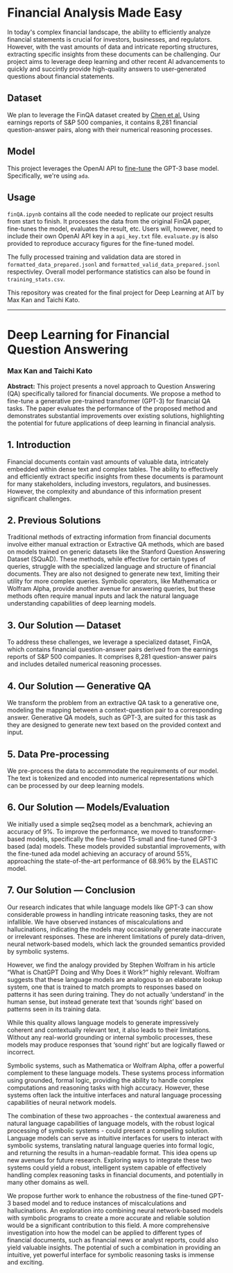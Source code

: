 # Financial Analysis Made Easy
In today's complex financial landscape, the ability to efficiently analyze financial statements is crucial for investors, businesses, and regulators. However, with the vast amounts of data and intricate reporting structures, extracting specific insights from these documents can be challenging. Our project aims to leverage deep learning and other recent AI advancements to quickly and succintly provide high-quality answers to user-generated questions about financial statements.

## Dataset
We plan to leverage the FinQA dataset created by [Chen et al.](https://arxiv.org/abs/2109.00122) Using earnings reports of S&P 500 companies, it contains 8,281 financial question-answer pairs, along with their numerical reasoning processes.

## Model
This project leverages the OpenAI API to [fine-tune](https://platform.openai.com/docs/guides/fine-tuning) the GPT-3 base model. Specifically, we're using `ada`.

## Usage
`finQA.ipynb` contains all the code needed to replicate our project results from start to finish. It processes the data from the original FinQA paper, fine-tunes the model, evaluates the result, etc. Users will, however, need to include their own OpenAI API key in a `api_key.txt` file. `evaluate.py` is also provided to reproduce accuracy figures for the fine-tuned model.

The fully processed training and validation data are stored in `formatted_data_prepared.jsonl` and `formatted_valid_data_prepared.jsonl` respectivley. Overall model performance statistics can also be found in `training_stats.csv`.

This repository was created for the final project for Deep Learning at AIT by Max Kan and Taichi Kato.

-------


# Deep Learning for Financial Question Answering
### Max Kan and Taichi Kato

**Abstract:**
This project presents a novel approach to Question Answering (QA) specifically tailored for financial documents. We propose a method to fine-tune a generative pre-trained transformer (GPT-3) for financial QA tasks. The paper evaluates the performance of the proposed method and demonstrates substantial improvements over existing solutions, highlighting the potential for future applications of deep learning in financial analysis.

## 1. Introduction
Financial documents contain vast amounts of valuable data, intricately embedded within dense text and complex tables. The ability to effectively and efficiently extract specific insights from these documents is paramount for many stakeholders, including investors, regulators, and businesses. However, the complexity and abundance of this information present significant challenges.

## 2. Previous Solutions
Traditional methods of extracting information from financial documents involve either manual extraction or Extractive QA methods, which are based on models trained on generic datasets like the Stanford Question Answering Dataset (SQuAD). These methods, while effective for certain types of queries, struggle with the specialized language and structure of financial documents. They are also not designed to generate new text, limiting their utility for more complex queries. Symbolic operators, like Mathematica or Wolfram Alpha, provide another avenue for answering queries, but these methods often require manual inputs and lack the natural language understanding capabilities of deep learning models.

## 3. Our Solution — Dataset
To address these challenges, we leverage a specialized dataset, FinQA, which contains financial question-answer pairs derived from the earnings reports of S&P 500 companies. It comprises 8,281 question-answer pairs and includes detailed numerical reasoning processes.

## 4. Our Solution — Generative QA
We transform the problem from an extractive QA task to a generative one, modeling the mapping between a context-question pair to a corresponding answer. Generative QA models, such as GPT-3, are suited for this task as they are designed to generate new text based on the provided context and input.

## 5. Data Pre-processing
We pre-process the data to accommodate the requirements of our model. The text is tokenized and encoded into numerical representations which can be processed by our deep learning models.

## 6. Our Solution — Models/Evaluation
We initially used a simple seq2seq model as a benchmark, achieving an accuracy of 9%. To improve the performance, we moved to transformer-based models, specifically the fine-tuned T5-small and fine-tuned GPT-3 based (ada) models. These models provided substantial improvements, with the fine-tuned ada model achieving an accuracy of around 55%, approaching the state-of-the-art performance of 68.96% by the ELASTIC model.

## 7. Our Solution — Conclusion
Our research indicates that while language models like GPT-3 can show considerable prowess in handling intricate reasoning tasks, they are not infallible. We have observed instances of miscalculations and hallucinations, indicating the models may occasionally generate inaccurate or irrelevant responses. These are inherent limitations of purely data-driven, neural network-based models, which lack the grounded semantics provided by symbolic systems.

However, we find the analogy provided by Stephen Wolfram in his article “What is ChatGPT Doing and Why Does it Work?” highly relevant. Wolfram suggests that these language models are analogous to an elaborate lookup system, one that is trained to match prompts to responses based on patterns it has seen during training. They do not actually ‘understand’ in the human sense, but instead generate text that ‘sounds right’ based on patterns seen in its training data.

While this quality allows language models to generate impressively coherent and contextually relevant text, it also leads to their limitations. Without any real-world grounding or internal symbolic processes, these models may produce responses that ‘sound right’ but are logically flawed or incorrect.

Symbolic systems, such as Mathematica or Wolfram Alpha, offer a powerful complement to these language models. These systems process information using grounded, formal logic, providing the ability to handle complex computations and reasoning tasks with high accuracy. However, these systems often lack the intuitive interfaces and natural language processing capabilities of neural network models.

The combination of these two approaches - the contextual awareness and natural language capabilities of language models, with the robust logical processing of symbolic systems - could present a compelling solution. Language models can serve as intuitive interfaces for users to interact with symbolic systems, translating natural language queries into formal logic, and returning the results in a human-readable format.
This idea opens up new avenues for future research. Exploring ways to integrate these two systems could yield a robust, intelligent system capable of effectively handling complex reasoning tasks in financial documents, and potentially in many other domains as well.

We propose further work to enhance the robustness of the fine-tuned GPT-3 based model and to reduce instances of miscalculations and hallucinations. An exploration into combining neural network-based models with symbolic programs to create a more accurate and reliable solution would be a significant contribution to this field. A more comprehensive investigation into how the model can be applied to different types of financial documents, such as financial news or analyst reports, could also yield valuable insights. The potential of such a combination in providing an intuitive, yet powerful interface for symbolic reasoning tasks is immense and exciting.
